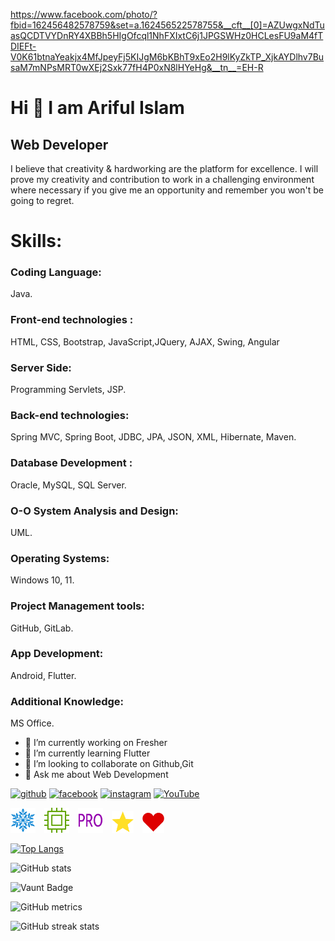 https://www.facebook.com/photo/?fbid=162456482578759&set=a.162456522578755&__cft__[0]=AZUwgxNdTuasQCDTVYDnRY4XBBh5HIgOfcql1NhFXIxtC6j1JPGSWHz0HCLesFU9aM4fTDIEFt-V0K61btnaYeakjx4MfJpeyFj5KIJgM6bKBhT9xEo2H9lKyZkTP_XjkAYDlhv7BusaM7mNPsMRT0wXEj2Sxk77fH4P0xN8lHYeHg&__tn__=EH-R

# Hi 👋 I am Ariful Islam
## Web Developer 
I believe that creativity & hardworking are the platform for excellence. I will prove my creativity and contribution to work in a challenging environment where necessary if you give me an opportunity and remember you won't be going to regret.

<h1>Skills:</h1>  
<h3>Coding Language:</h3> Java.

<h3>Front-end technologies :</h3>
HTML, CSS, Bootstrap, JavaScript,JQuery, AJAX, Swing, Angular
<h3>Server Side:</h3>
Programming Servlets, JSP.
<h3>Back-end technologies:</h3>
Spring MVC, Spring Boot, JDBC, JPA, JSON, XML, Hibernate, Maven.
<h3>Database Development :</h3>
Oracle, MySQL, SQL Server.
<h3>O-O System Analysis and Design:</h3>
UML.
<h3>Operating Systems:</h3>
Windows 10, 11. 
<h3>Project Management tools:</h3>
GitHub, GitLab.
<h3>App Development:</h3>
Android, Flutter.
<h3>Additional Knowledge:</h3>
MS Office.

- 🔭 I’m currently working on Fresher 
- 🌱 I’m currently learning Flutter 
- 👯 I’m looking to collaborate on Github,Git 
- 💬 Ask me about Web Development 


[<img src='https://cdn.jsdelivr.net/npm/simple-icons@3.0.1/icons/github.svg' alt='github' height='40'>](https://github.com/arifulsoft)  [<img src='https://cdn.jsdelivr.net/npm/simple-icons@3.0.1/icons/facebook.svg' alt='facebook' height='40'>](https://www.facebook.com/https://www.facebook.com/profile.php?id=100027493650354)  [<img src='https://cdn.jsdelivr.net/npm/simple-icons@3.0.1/icons/instagram.svg' alt='instagram' height='40'>](https://www.instagram.com/https://www.instagram.com/ariful__isalm?igsh=dm1reTVrbm9qaWFn/)  [<img src='https://cdn.jsdelivr.net/npm/simple-icons@3.0.1/icons/youtube.svg' alt='YouTube' height='40'>](https://www.youtube.com/channel/https://studio.youtube.com/channel/UCFlF8vsydPtCex48O-0zT6w)  

<a href='https://archiveprogram.github.com/'><img src='https://raw.githubusercontent.com/acervenky/animated-github-badges/master/assets/acbadge.gif' width='40' height='40'></a> <a href='https://docs.github.com/en/developers'><img src='https://raw.githubusercontent.com/acervenky/animated-github-badges/master/assets/devbadge.gif' width='40' height='40'></a> <a href='https://github.com/pricing'><img src='https://raw.githubusercontent.com/acervenky/animated-github-badges/master/assets/pro.gif' width='40' height='40'></a> <a href='https://stars.github.com/'><img src='https://raw.githubusercontent.com/acervenky/animated-github-badges/master/assets/starbadge.gif' width='35' height='35'></a> <a href='https://docs.github.com/en/github/supporting-the-open-source-community-with-github-sponsors'><img src='https://raw.githubusercontent.com/acervenky/animated-github-badges/master/assets/sponsorbadge.gif' width='35' height='35'></a> 

[![Top Langs](https://github-readme-stats.vercel.app/api/top-langs/?username=arifulsoft)](https://github.com/anuraghazra/github-readme-stats)

![GitHub stats](https://github-readme-stats.vercel.app/api?username=arifulsoft&show_icons=true&count_private=true)  

![Vaunt Badge](https://api.vaunt.dev/v1/github/entities/arifulsoft/contributions?format=svg&private=true)  

![GitHub metrics](https://metrics.lecoq.io/arifulsoft)  

![GitHub streak stats](https://streak-stats.demolab.com/?user=arifulsoft)  

